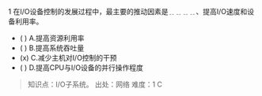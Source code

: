 1
在I/O设备控制的发展过程中，最主要的推动因素是﹎﹎﹎﹎、提高I/O速度和设备利用率。
- ( ) A.提高资源利用率 
- ( ) B.提高系统吞吐量 
- (x) C.减少主机对I/O控制的干预 
- ( ) D.提高CPU与I/O设备的并行操作程度

> 知识点：I/O子系统。
> 出处：网络
> 难度：1
> C
